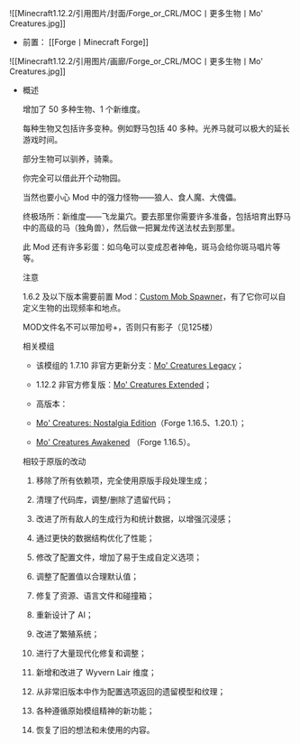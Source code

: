 ![[Minecraft1.12.2/引用图片/封面/Forge_or_CRL/MOC丨更多生物丨Mo' Creatures.jpg]]
- 前置：
 [[Forge丨Minecraft Forge]]

![[Minecraft1.12.2/引用图片/画廊/Forge_or_CRL/MOC丨更多生物丨Mo' Creatures.jpg]]
- 概述
    
    增加了 50 多种生物、1 个新维度。
    
    每种生物又包括许多变种。例如野马包括 40 多种。光养马就可以极大的延长游戏时间。  
    
    部分生物可以驯养，骑乘。
    
    你完全可以借此开个动物园。
    
    当然也要小心 Mod 中的强力怪物——狼人、食人魔、大傀儡。
    
    终极场所：新维度——飞龙巢穴。要去那里你需要许多准备，包括培育出野马中的高级的马（独角兽），然后做一把翼龙传送法杖去到那里。
    
    此 Mod 还有许多彩蛋：如乌龟可以变成忍者神龟，斑马会给你斑马唱片等等。
    
    注意
    
    1.6.2 及以下版本需要前置 Mod：[Custom Mob Spawner](https://www.mcmod.cn/class/5710.html)，有了它你可以自定义生物的出现频率和地点。  
    
    MOD文件名不可以带加号+，否则只有影子（见125楼）
    
    相关模组
    
    - 该模组的 1.7.10 非官方更新分支：[Mo' Creatures Legacy](https://www.mcmod.cn/class/13922.html "Mo' Creatures Legacy")；
        
    - 1.12.2 非官方修复版：[Mo' Creatures Extended](https://www.mcmod.cn/class/20766.html)；
        
    - 高版本：
        
    
    - [Mo' Creatures: Nostalgia Edition](https://www.mcmod.cn/class/20808.html)（Forge 1.16.5、1.20.1）；
        
    - [Mo' Creatures Awakened](https://www.mcmod.cn/class/20809.html) （Forge 1.16.5）。  
        
    
    相较于原版的改动
    
    1. 移除了所有依赖项，完全使用原版手段处理生成；
        
    2. 清理了代码库，调整/删除了遗留代码；
        
    3. 改进了所有敌人的生成行为和统计数据，以增强沉浸感；
        
    4. 通过更快的数据结构优化了性能；
        
    5. 修改了配置文件，增加了易于生成自定义选项；
        
    6. 调整了配置值以合理默认值；
        
    7. 修复了资源、语言文件和碰撞箱；
        
    8. 重新设计了 AI；
        
    9. 改进了繁殖系统；
        
    10. 进行了大量现代化修复和调整；
        
    11. 新增和改进了 Wyvern Lair 维度；
        
    12. 从非常旧版本中作为配置选项返回的遗留模型和纹理；
        
    13. 各种遵循原始模组精神的新功能；
        
    14. 恢复了旧的想法和未使用的内容。